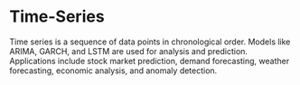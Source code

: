 # Time-Series
Time series is a sequence of data points in chronological order. Models like ARIMA, GARCH, and LSTM are used for analysis and prediction. Applications include stock market prediction, demand forecasting, weather forecasting, economic analysis, and anomaly detection.

